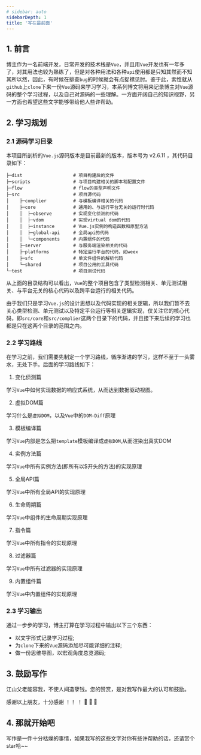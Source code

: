 ```yaml
---
# sidebar: auto
sidebarDepth: 1
title: '写在最前面'
---
```

## 1. 前言
博主作为一名前端开发，日常开发的技术栈是`Vue`，并且用`Vue`开发也有一年多了，对其用法也较为熟练了，但是对各种用法和各种`api`使用都是只知其然而不知其所以然，因此，有时候在排查`bug`的时候就会有点捉襟见肘。鉴于此，索性就从`github`上`clone`下来一份`Vue`源码来学习学习，本系列博文将用来记录博主对`Vue`源码的整个学习过程，以及自己对源码的一些理解。一方面开阔自己的知识视野，另一方面也希望这些文字能够带给他人些许帮助。
## 2. 学习规划
### 2.1 源码学习目录
本项目所剖析的`Vue.js`源码版本是目前最新的版本，版本号为 v2.6.11 ，其代码目录如下：
```
├─dist                   # 项目构建后的文件
├─scripts                # 与项目构建相关的脚本和配置文件
├─flow                   # flow的类型声明文件
├─src                    # 项目源代码
│    ├─complier          # 与模板编译相关的代码
│    ├─core              # 通用的、与运行平台无关的运行时代码
│    │  ├─observe        # 实现变化侦测的代码
│    │  ├─vdom           # 实现virtual dom的代码
│    │  ├─instance       # Vue.js实例的构造函数和原型方法
│    │  ├─global-api     # 全局api的代码
│    │  └─components     # 内置组件的代码
│    ├─server            # 与服务端渲染相关的代码
│    ├─platforms         # 特定运行平台的代码，如weex
│    ├─sfc               # 单文件组件的解析代码
│    └─shared            # 项目公用的工具代码
└─test                   # 项目测试代码
```
从上面的目录结构可以看出，`Vue`的整个项目包含了类型检测相关、单元测试相关、与平台无关的核心代码以及跨平台运行的相关代码。

由于我们只是学习`Vue.js`的设计思想以及代码实现的相关逻辑，所以我们暂不去关心类型检测、单元测试以及特定平台运行等相关逻辑实现，仅关注它的核心代码，即`src/core`和`src/complier`这两个目录下的代码，并且接下来后续的学习也都是只在这两个目录的范围之内。

### 2.2 学习路线
在学习之前，我们需要先制定一个学习路线，循序渐进的学习，这样不至于一头雾水，无处下手。后面的学习路线如下：

1. 变化侦测篇

学习`Vue`中如何实现数据的响应式系统，从而达到数据驱动视图。

2. 虚拟DOM篇

学习什么是`虚拟DOM`，以及`Vue`中的`DOM-Diff`原理

3. 模板编译篇

学习`Vue`内部是怎么把`template`模板编译成`虚拟DOM`,从而渲染出真实DOM

4. 实例方法篇

学习`Vue`中所有实例方法(即所有以$开头的方法)的实现原理

5. 全局API篇

学习`Vue`中所有全局API的实现原理

6. 生命周期篇

学习`Vue`中组件的生命周期实现原理

7. 指令篇

学习`Vue`中所有指令的实现原理

8. 过滤器篇

学习`Vue`中所有过滤器的实现原理

9. 内置组件篇

学习`Vue`中内置组件的实现原理

### 2.3 学习输出
通过一步步的学习，博主打算在学习过程中输出以下三个东西：
* 以文字形式记录学习过程;
* 为`clone`下来的`Vue`源码添加尽可能详细的注释;
* 做一份思维导图，以宏观角度总览源码;

## 3. 鼓励写作
江山父老能容我，不使人间造孽钱。您的赞赏，是对我写作最大的认可和鼓励。

<!-- ::: details 点击收起/打开赞赏名单
## 赞赏名单 :+1:
::: -->
感谢以上朋友，十分感谢 ！！ ！ :pray: :pray: :pray:

## 4. 那就开始吧
写作是一件十分枯燥的事情，如果我写的这些文字对你有些许帮助的话，还请赏个star哈~~